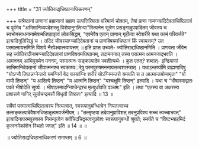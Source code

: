 +++
title = "31 ज्योतिराद्यधिष्ठानाधिकरणम्"

+++
सश्रेष्ठानां प्राणानां ब्रह्मणानां ब्रह्मण उत्पत्तिरियत्ता परिमाणं चोक्तम्, तेषां प्राणा नामग्न्यादिदेवताधिष्ठितत्वं च पूर्वमेव "अभिमानिव्यपदेशस्तु विशेषानुगतिभ्या"मित्यनेन सूत्रेण प्रसङ्गादुपपादितम् जीवस्य च स्वभोगसाधनानामेषामधिष्ठातृत्वं लोकसिद्धम्, "एवमेवैष एतान् प्राणान् गृहीत्वा स्वेशरीरे यथा कामं परिवर्त्तते" इत्यादिनुतिसिद्धं च । तदिदं जीवस्याग्न्यादिदेवतानां च प्राणविषयमधिष्ठानं किं स्वायत्तम्? उत परमात्मायत्तमिति विशये नैरपेक्ष्यात्स्वायत्तम् ॥ इति प्राप्त उच्यते- ज्योतिराद्यधिष्ठानमिति । प्राणवता जीवेन सह ज्योतिरादीनामग्न्यादिदेवतानां प्राणविषयमधिष्ठानम्, तदामननात् तस्य परात्मन आमननाद्भवति । आमननम् आभिमुख्येन मननम्, परमात्मनः सङ्कल्पादेव भवतीत्यर्थः । कुत एतत्? शब्दात्- इन्द्रियाणां साभिमानिदेवतानां जीवात्मनश्च स्वकाय्यर्ेषु परमपुरुषमननायत्तत्वशास्त्रात् । यथाऽन्तर्य्यामि ब्राह्मणादिषु "योऽग्नौ तिष्ठन्नग्नेन्तरो यमग्निर्न वेद यस्याग्निः शरीरं योऽग्निमन्तरो यमयति स त आत्मान्तयोम्यमृतः" "यो वायौ तिष्ठन्" "य आदित्ये तिष्ठन्" "य आत्मनि तिष्ठन्" "यश्चक्षुषि तिष्ठन्" इत्यादि । यथा च "भीषास्माद्वातः पवते भीषोदेति सूर्य्यः । भीषाऽस्मादग्निश्चेन्द्रश्च मृत्युर्धावति पञ्चमः" इति । तथा "एतस्य वा अक्षरस्य प्रशासने गागिर् सूर्याचन्द्रमसौ विधृतौ तिष्ठतः" इत्यादि ॥ 13 ॥

सर्वेषां परमात्माधिष्ठितत्वस्य नित्यत्वात्, स्वरूपानुबन्धित्वेन नियतत्वाच्च तत्सङ्कल्पादेवैषामधिष्ठातृत्वमवर्जनीयम् । "तत्सृष्टवा तदेवानुप्राविशत् तदनुप्रविश्य सच्च त्यच्चाभवत्" इत्यादिनापरमपुरुषस्य नियन्तृत्वेन सर्वचिदचिद्वस्त्वनुप्रवेशः स्वरूपानुबन्धी श्रूयते; स्मर्यते च "विष्टभ्याहमिदं कृत्स्नमेकांशेन स्थितो जगत्" इति ॥ 14 ॥ ॥

॥ ज्योतिराद्यधिष्ठानाधिकरणं समाप्तम् ॥ 6 ॥